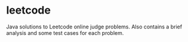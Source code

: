 # leetcode
Java solutions to Leetcode online judge problems.
Also contains a brief analysis and some test cases for each problem. 
